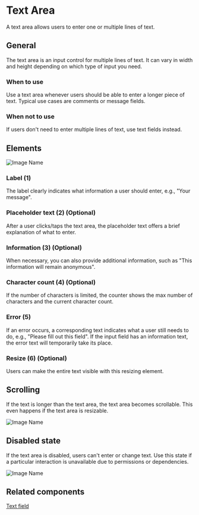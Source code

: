 # Text Area

A text area allows users to enter one or multiple lines of text.

## General

The text area is an input control for multiple lines of text. It can vary in width and height depending on which type of input you need.

### When to use

Use a text area whenever users should be able to enter a longer piece of text. Typical use cases are comments or message fields.

### When not to use

If users don't need to enter multiple lines of text, use text fields instead.

## Elements

![Image Name](assets/3_components/text-area/text_area_elements.png)

### Label (1)

The label clearly indicates what information a user should enter, e.g., "Your message".

### Placeholder text (2) (Optional)

After a user clicks/taps the text area, the placeholder text offers a brief explanation of what to enter.

### Information (3) (Optional)

When necessary, you can also provide additional information, such as "This information will remain anonymous".

### Character count (4) (Optional)

If the number of characters is limited, the counter shows the max number of characters and the current character count.

### Error (5)

If an error occurs, a corresponding text indicates what a user still needs to do, e.g., "Please fill out this field".  If the input field has an information text, the error text will temporarily take its place.

### Resize (6) (Optional)

Users can make the entire text visible with this resizing element.

## Scrolling

If the text is longer than the text area, the text area becomes scrollable. This even happens if the text area is resizable.

![Image Name](assets/3_components/text-area/text_area_scrolling.png)

## Disabled state

If the text area is disabled, users can't enter or change text. Use this state if a particular interaction is unavailable due to permissions or dependencies.

![Image Name](assets/3_components/text-area/text_area_disabled.png)

## Related components

<a href="https://www.brand-design.telekom.com/scale/?path=/usage/components-textinput--standard" target="_blank">Text field</a>
